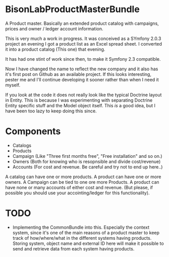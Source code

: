 BisonLabProductMasterBundle
===========================

A Product master. Basically an extended product catalog with campaigns, prices and owner / ledger account information.


This is very much a work in progress. It was conceived as a SYmfony 2.0.3 project an evening I got a product list as an Excel spread sheet. I converted it into a product catalog (This one) that evening.

It has had one stint of work since then, to make it Symfony 2.3 compatible.

Now I have changed the name to reflect the new company and it also has it's first post on Github as an available project. If this looks interesting, pester me and I'll continue developing it sooner rather than when I need it myself.

If you look at the code it does not really look like the typical Doctrine layout in Entity. This is because I was experimenting with separating Doctrine Entity specific stuff and the Model object itself. This *is* a good idea, but I have been too lazy to keep doing this since.

Components
==========

 * Catalogs  
 * Products
 * Campaign (Like "Three first months free", "Free installation" and so on.)
 * Owners (Both for knowing who is resopnsible and divide cost/revenue)
 * Accounts (For cost and revenue. Be careful and try not to end up here..)
 
A catalog can have one or more products.
A product can have one or more owners.
A Campaign can be tied to one ore more Products.
A product can have none or many accounts of either cost and revenue. (But please, if possible you should use your accointing/ledger for this functionality).

TODO
====

* Implementing the CommonBundle into this. Especially the context system, since it's one of the main reasons of a product master to keep track of how/where/what in the different systems having products. Storing system, object name and external ID here will make it possible to send and retrieve data from each system having products.
